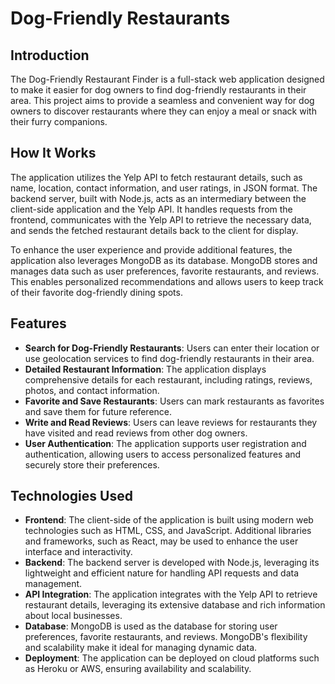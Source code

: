 # Dog-Friendly Restaurants

## Introduction

The Dog-Friendly Restaurant Finder is a full-stack web application designed to make it easier for dog owners to find dog-friendly restaurants in their area. This project aims to provide a seamless and convenient way for dog owners to discover restaurants where they can enjoy a meal or snack with their furry companions.

## How It Works

The application utilizes the Yelp API to fetch restaurant details, such as name, location, contact information, and user ratings, in JSON format. The backend server, built with Node.js, acts as an intermediary between the client-side application and the Yelp API. It handles requests from the frontend, communicates with the Yelp API to retrieve the necessary data, and sends the fetched restaurant details back to the client for display.

To enhance the user experience and provide additional features, the application also leverages MongoDB as its database. MongoDB stores and manages data such as user preferences, favorite restaurants, and reviews. This enables personalized recommendations and allows users to keep track of their favorite dog-friendly dining spots.

## Features

- **Search for Dog-Friendly Restaurants**: Users can enter their location or use geolocation services to find dog-friendly restaurants in their area.
- **Detailed Restaurant Information**: The application displays comprehensive details for each restaurant, including ratings, reviews, photos, and contact information.
- **Favorite and Save Restaurants**: Users can mark restaurants as favorites and save them for future reference.
- **Write and Read Reviews**: Users can leave reviews for restaurants they have visited and read reviews from other dog owners.
- **User Authentication**: The application supports user registration and authentication, allowing users to access personalized features and securely store their preferences.

## Technologies Used

- **Frontend**: The client-side of the application is built using modern web technologies such as HTML, CSS, and JavaScript. Additional libraries and frameworks, such as React, may be used to enhance the user interface and interactivity.
- **Backend**: The backend server is developed with Node.js, leveraging its lightweight and efficient nature for handling API requests and data management.
- **API Integration**: The application integrates with the Yelp API to retrieve restaurant details, leveraging its extensive database and rich information about local businesses.
- **Database**: MongoDB is used as the database for storing user preferences, favorite restaurants, and reviews. MongoDB's flexibility and scalability make it ideal for managing dynamic data.
- **Deployment**: The application can be deployed on cloud platforms such as Heroku or AWS, ensuring availability and scalability.
